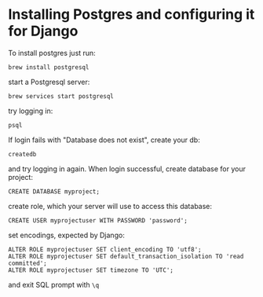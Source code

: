 # Installing Postgres and configuring it for Django

To install postgres just run: 

```shell script
brew install postgresql
```

start a Postgresql server:

```shell script
brew services start postgresql
```

try logging in:

```shell script
psql
```

If login fails with "Database <user> does not exist", create your <user> db:

```shell script
createdb
```

and try logging in again. When login successful, create database for your project:

```postgresql
CREATE DATABASE myproject;
```

create role, which your server will use to access this database:

```postgresql
CREATE USER myprojectuser WITH PASSWORD 'password';
```

set encodings, expected by Django:

```postgresql
ALTER ROLE myprojectuser SET client_encoding TO 'utf8';
ALTER ROLE myprojectuser SET default_transaction_isolation TO 'read committed';
ALTER ROLE myprojectuser SET timezone TO 'UTC';
```

and exit SQL prompt with `\q`
